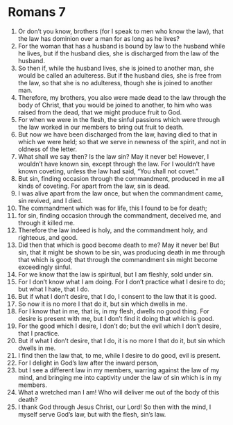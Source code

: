 ﻿
# Romans 7
1. Or don’t you know, brothers (for I speak to men who know the law), that the law has dominion over a man for as long as he lives? 
2. For the woman that has a husband is bound by law to the husband while he lives, but if the husband dies, she is discharged from the law of the husband. 
3. So then if, while the husband lives, she is joined to another man, she would be called an adulteress. But if the husband dies, she is free from the law, so that she is no adulteress, though she is joined to another man. 
4. Therefore, my brothers, you also were made dead to the law through the body of Christ, that you would be joined to another, to him who was raised from the dead, that we might produce fruit to God. 
5. For when we were in the flesh, the sinful passions which were through the law worked in our members to bring out fruit to death. 
6. But now we have been discharged from the law, having died to that in which we were held; so that we serve in newness of the spirit, and not in oldness of the letter. 
7. What shall we say then? Is the law sin? May it never be! However, I wouldn’t have known sin, except through the law. For I wouldn’t have known coveting, unless the law had said, “You shall not covet.” 
8. But sin, finding occasion through the commandment, produced in me all kinds of coveting. For apart from the law, sin is dead. 
9. I was alive apart from the law once, but when the commandment came, sin revived, and I died. 
10. The commandment which was for life, this I found to be for death; 
11. for sin, finding occasion through the commandment, deceived me, and through it killed me. 
12. Therefore the law indeed is holy, and the commandment holy, and righteous, and good. 
13. Did then that which is good become death to me? May it never be! But sin, that it might be shown to be sin, was producing death in me through that which is good; that through the commandment sin might become exceedingly sinful. 
14. For we know that the law is spiritual, but I am fleshly, sold under sin. 
15. For I don’t know what I am doing. For I don’t practice what I desire to do; but what I hate, that I do. 
16. But if what I don’t desire, that I do, I consent to the law that it is good. 
17. So now it is no more I that do it, but sin which dwells in me. 
18. For I know that in me, that is, in my flesh, dwells no good thing. For desire is present with me, but I don’t find it doing that which is good. 
19. For the good which I desire, I don’t do; but the evil which I don’t desire, that I practice. 
20. But if what I don’t desire, that I do, it is no more I that do it, but sin which dwells in me. 
21. I find then the law that, to me, while I desire to do good, evil is present. 
22. For I delight in God’s law after the inward person, 
23. but I see a different law in my members, warring against the law of my mind, and bringing me into captivity under the law of sin which is in my members. 
24. What a wretched man I am! Who will deliver me out of the body of this death? 
25. I thank God through Jesus Christ, our Lord! So then with the mind, I myself serve God’s law, but with the flesh, sin’s law. 
